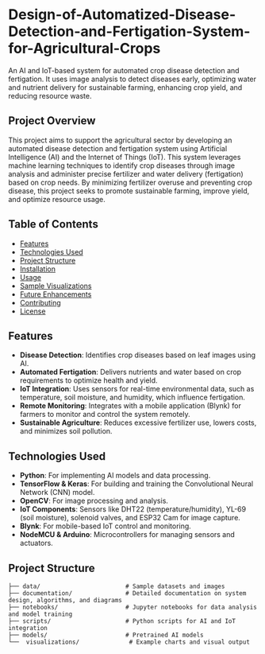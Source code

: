 # Design-of-Automatized-Disease-Detection-and-Fertigation-System-for-Agricultural-Crops
An AI and IoT-based system for automated crop disease detection and fertigation. It uses image analysis to detect diseases early, optimizing water and nutrient delivery for sustainable farming, enhancing crop yield, and reducing resource waste.

## Project Overview
This project aims to support the agricultural sector by developing an automated disease detection and fertigation system using Artificial Intelligence (AI) and the Internet of Things (IoT). This system leverages machine learning techniques to identify crop diseases through image analysis and administer precise fertilizer and water delivery (fertigation) based on crop needs. By minimizing fertilizer overuse and preventing crop disease, this project seeks to promote sustainable farming, improve yield, and optimize resource usage.

## Table of Contents
- [Features](#features)
- [Technologies Used](#technologies-used)
- [Project Structure](#project-structure)
- [Installation](#installation)
- [Usage](#usage)
- [Sample Visualizations](#sample-visualizations)
- [Future Enhancements](#future-enhancements)
- [Contributing](#contributing)
- [License](#license)

## Features
- **Disease Detection**: Identifies crop diseases based on leaf images using AI.
- **Automated Fertigation**: Delivers nutrients and water based on crop requirements to optimize health and yield.
- **IoT Integration**: Uses sensors for real-time environmental data, such as temperature, soil moisture, and humidity, which influence fertigation.
- **Remote Monitoring**: Integrates with a mobile application (Blynk) for farmers to monitor and control the system remotely.
- **Sustainable Agriculture**: Reduces excessive fertilizer use, lowers costs, and minimizes soil pollution.

## Technologies Used
- **Python**: For implementing AI models and data processing.
- **TensorFlow & Keras**: For building and training the Convolutional Neural Network (CNN) model.
- **OpenCV**: For image processing and analysis.
- **IoT Components**: Sensors like DHT22 (temperature/humidity), YL-69 (soil moisture), solenoid valves, and ESP32 Cam for image capture.
- **Blynk**: For mobile-based IoT control and monitoring.
- **NodeMCU & Arduino**: Microcontrollers for managing sensors and actuators.

## Project Structure
```plaintext
├── data/                        # Sample datasets and images
├── documentation/               # Detailed documentation on system design, algorithms, and diagrams
├── notebooks/                   # Jupyter notebooks for data analysis and model training
├── scripts/                     # Python scripts for AI and IoT integration
├── models/                      # Pretrained AI models
└──  visualizations/              # Example charts and visual output
